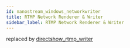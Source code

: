 ```yaml
---
id: nanostream_windows_networkwriter
title: RTMP Network Renderer & Writer
sidebar_label: RTMP Network Renderer & Writer
---
```


replaced by [directshow_rtmp_writer](../directshow/directshow_rtmp_writer)